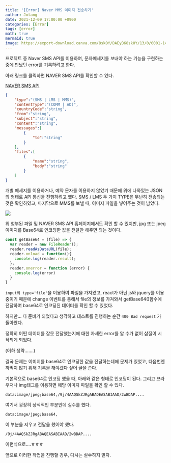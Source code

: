 ```yaml
---
title: '[Error] Naver MMS 이미지 전송하기'
author: Jotang
date: 2021-12-09 17:00:00 +0900
categories: [Error]
tags: [error]
math: true
mermaid: true
image: https://export-download.canva.com/8skOY/DAEyB68skOY/13/0/0001-14175729033.png?X-Amz-Algorithm=AWS4-HMAC-SHA256&X-Amz-Credential=AKIAJHKNGJLC2J7OGJ6Q%2F20211208%2Fus-east-1%2Fs3%2Faws4_request&X-Amz-Date=20211208T194857Z&X-Amz-Expires=48695&X-Amz-Signature=d4bda2293b46ab2c756f47650e5a6828f5f94b55e3a598b610670e337e18f9d1&X-Amz-SignedHeaders=host&response-content-disposition=attachment%3B%20filename%2A%3DUTF-8%27%27ERROR.png&response-expires=Thu%2C%2009%20Dec%202021%2009%3A20%3A32%20GMT
---
```




프로젝트 중 Naver SMS API를 이용하여, 문자메세지를 보내야 하는 기능을 구현하는 중에 만났던 error를 기록하려고 한다.

아래 링크를 클릭하면 NAVER SMS API를 확인할 수 있다.

[NAVER SMS API](https://api.ncloud-docs.com/docs/ai-application-service-sens-smsv2)

```json
{
    "type":"(SMS | LMS | MMS)",
    "contentType":"(COMM | AD)",
    "countryCode":"string",
    "from":"string",
    "subject":"string",
    "content":"string",
    "messages":[
        {
            "to":"string"
        }
    ],
    "files":[
        {
            "name":"string",
            "body":"string"
        }
    ]
}
```

개별 메세지를 이용하거나, 예약 문자를 이용하지 않았기 때문에 위에 나와있는 JSON의 형태로 API 통신을 진행하려고 했다.
SMS / LMS 두 가지 TYPE은 무난히 전송되는 것은 확인하였고, 마지막으로 MMS를 보낼 때, 이미지 파일을 넣어주는 것이 남았다.

![](https://images.velog.io/images/jotang3726/post/60d4773c-b5b5-4358-b9d6-e71408214342/1.png)

위 첨부된 파일 및 NAVER SMS API 홈페이지에서도 확인 할 수 있지만, jpg 또는 jpeg 이미지를 Base64로 인코딩한 값을 전달만 해주면 되는 것이다.

```javascript
const getBase64 = (file) => {
  var reader = new FileReader();
  reader.readAsDataURL(file);
  reader.onload = function(){
    console.log(reader.result);
  };
  reader.onerror = function (error) {
    console.log(error)
  }
}
```

`input의 type='file'`을 이용하여 파일을 가져왔고, react가 아닌 js와 jquery를 이용 중이기 때문에 change 이벤트를 통해서 file의 정보를 가져와서
getBase64()함수에 전달하여 base64로 인코딩된 데이터를 확인 할 수 있었다.

하지만... 다 준비가 되었다고 생각하고 테스트를 진행하는 순간 `400 Bad request` 가 돌아왔다.

정확히 어떤 데이터를 잘못 전달했는지에 대한 자세한 error를 알 수가 없어 삽질이 시작되게 되었다.

(이하 생략.......)

결국 문제는 이미지를 base64로 인코딩한 값을 전달하는데에 문제가 있었고, 다음번엔 까먹지 않기 위해 기록을 해야겠다 싶어 글을 쓴다.

기본적으로 base64로 인코딩 했을 때, 아래와 같은 형태로 인코딩이 된다. 그리고 브라우저나 img태그를 이용하면 해당 이미지 파일을 확인 할 수 있다.

```text
data:image/jpeg;base64,/9j/4AAQSkZJRgABAQEASABIAAD/2wBDAP....
```


여기서 굉장히 상식적인 부분인데 실수를 했다.

```text
data:image/jpeg;base64,
```
이 부분을 지우고 전달을 했어야 했다.

```text
/9j/4AAQSkZJRgABAQEASABIAAD/2wBDAP....
```
이런식으로....ㅎㅎㅎ

앞으로 이러한 작업을 진행할 경우, 다시는 실수하지 말자.

